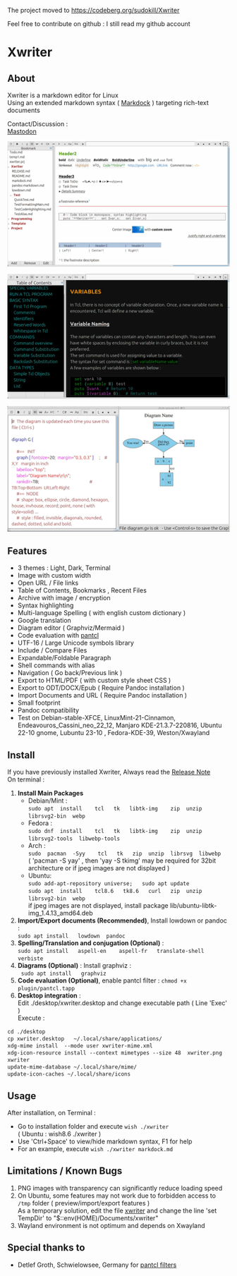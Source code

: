 

The project moved to https://codeberg.org/sudokill/Xwriter

Feel free to contribute on github : I still read my github account


# Xwriter  


##  About

Xwriter is a markdown editor for Linux    
Using an extended markdown syntax ( [Markdock](markdock.md) ) targeting rich-text documents  

Contact/Discussion :  
[ Mastodon ](https://fosstodon.org/@sudokill)  

![main;1200px](screenshot/main.jpg)  

 ![main;1200px](screenshot/ThemeDark.jpg)  

 ![Name;1200px](screenshot/graphviz.jpg)  



##  Features

+  3 themes :  Light, Dark, Terminal   
+  Image with custom width  
+  Open URL / File links  
+  Table of Contents, Bookmarks  , Recent Files  
+  Archive with image / encryption  
+  Syntax highlighting    
+  Multi-language Spelling ( with english custom dictionary )  
+  Google translation  
+  Diagram editor ( Graphviz/Mermaid )  
+  Code evaluation with  [pantcl](https://github.com/mittelmark/pantcl)  
+  UTF-16 / Large Unicode symbols  library    
+  Include / Compare Files  
+  Expandable/Foldable Paragraph  
+  Shell commands with alias  
+  Navigation  ( Go back/Previous link )  
+  Export to HTML/PDF ( with custom style sheet CSS )  
+  Export to ODT/DOCX/Epub ( Require Pandoc  installation )  
+  Import Documents and URL ( Require Pandoc  installation )  
+  Small footprint  
+  Pandoc compatibility    
+  Test on Debian-stable-XFCE,  LinuxMint-21-Cinnamon,  Endeavouros_Cassini_neo_22_12, Manjaro KDE-21.3.7-220816,  Ubuntu 22-10 gnome, Lubuntu 23-10  ,  Fedora-KDE-39,  Weston/Xwayland  


## Install

If you have previously installed Xwriter, Always read the  [Release Note](RELEASE.md)  
On terminal :  

1.  **Install Main Packages**  
	- Debian/Mint :  
		 ` sudo apt  install    tcl   tk   libtk-img    zip  unzip  librsvg2-bin  webp `  
	- Fedora :  
		 ` sudo dnf  install    tcl   tk   libtk-img    zip  unzip  librsvg2-tools  libwebp-tools `  
	- Arch :  
		 ` sudo  pacman  -Syy    tcl   tk   zip  unzip  librsvg  libwebp `  
	( 'pacman -S yay' , then 'yay -S  tkimg' may be required for 32bit architecture or if jpeg images are not displayed )  
	- Ubuntu:  
	` sudo add-apt-repository universe;   sudo apt update `  
	` sudo apt  install    tcl8.6   tk8.6   curl   zip  unzip   librsvg2-bin  webp `  
	if jpeg images are not displayed, install package  lib/ubuntu-libtk-img_1.4.13_amd64.deb  
2.  **Import/Export documents (Recommended)**, Install  lowdown or pandoc :   
	` sudo apt install   lowdown  pandoc `  
3.  **Spelling/Translation and conjugation (Optional)** :  
	 `sudo apt install   aspell-en    aspell-fr   translate-shell   verbiste`  
4.  **Diagrams (Optional)** : Install graphviz :   
	` sudo apt install   graphviz`  
5.  **Code evaluation (Optional)**, enable pantcl filter :  ` chmod +x plugin/pantcl.tapp `  
6.  **Desktop integration** :  
	Edit  ./desktop/xwriter.desktop  and change executable path ( Line 'Exec'  )  
	Execute :  
```  
cd ./desktop  
cp xwriter.desktop   ~/.local/share/applications/   
xdg-mime install  --mode user xwriter-mime.xml  
xdg-icon-resource install --context mimetypes --size 48  xwriter.png  xwriter  
update-mime-database ~/.local/share/mime/  
update-icon-caches ~/.local/share/icons  
```  


## Usage

After installation, on Terminal :  

- Go to installation folder and execute ` wish ./xwriter `  
	( Ubuntu :  wish8.6 ./xwriter )  
- Use 'Ctrl+Space' to view/hide markdown syntax, F1 for help  
- For an example, execute ` wish ./xwriter markdock.md `    


##  Limitations / Known Bugs

1.  PNG images with transparency can significantly reduce loading speed  
2.  On Ubuntu, some features may not work due to forbidden access to `/tmp` folder ( preview/import/export features )  
As a temporary solution, edit the file [xwriter](xwriter) and change the line 'set TempDir'  to "$::env(HOME)/Documents/xwriter"  
3.  Wayland environment is not optimum and depends on Xwayland


##  Special thanks to

-  Detlef Groth, Schwielowsee, Germany for [pantcl filters](https://github.com/mittelmark/pantcl)   





